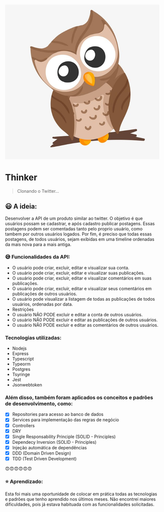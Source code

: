 
<img src="https://github.com/camilaseasky/thinker/blob/master/imgs/main.jpg"/>

# Thinker

> Clonando o Twitter...

## :smiley: A ideia: 

Desenvolver a API de um produto similar ao twitter. O objetivo é que usuários possam se cadastrar, e após cadastro publicar postagens. 
Essas postagens podem ser comentadas tanto pelo proprio usuário, como tambem por outros usuários logados. Por fim, é preciso que todas essas postagens, de todos usuários, sejam exibidas em uma timeline ordenadas
da mais nova para a mais antiga.

###  :sweat_smile: Funcionalidades da API:
- O usuário pode criar, excluir, editar e visualizar sua conta.
- O usuário pode criar, excluir, editar e visualizar suas publicações.
- O usuário pode criar, excluir, editar e visualizar comentários em suas publicações.
- O usuário pode criar, excluir, editar e visualizar seus comentários em publicações de outros
  usuários.
- O usuário pode visualizar a listagem de todas as publicações de todos usuários, ordenadas
  por data.
- Restrições
- O usuário NÃO PODE excluir e editar a conta de outros usuários.
- O usuário NÃ0 PODE excluir e editar as publicações de outros usuários.
- O usuário NÃ0 PODE excluir e editar as comentários de outros usuários.
  


### Tecnologias utilizadas:
* Nodejs
* Express
* Typescript
* Typeorm
* Postgres
* Tsyringe
* Jest
* Jsonwebtoken

  
   
### Além disso, também foram aplicados os conceitos e padrões de desenvolvimento, como:
 - [X]  Repositories para acesso ao banco de dados
 - [X]  Services para implementação das regras de negócio
 - [X]  Controllers
 - [X]  DRY
 - [X]  Single Responsability Principle (SOLID - Principles)
 - [X]  Dependecy Inversion (SOLID - Principles)
 - [X]  Injeção automática de dependências
 - [X]  DDD (Domain Driven Design)
 - [X]  TDD (Test Driven Development)
 
 :heart_eyes::heart_eyes::heart_eyes::heart_eyes::heart_eyes::heart_eyes:
 
 
 ### :star: Aprendizado: 
 Esta foi mais uma oportunidade de colocar em prática todas as tecnologias e padrões que tenho aprendido nos últimos meses.
 Não encontrei maiores dificuldades, pois já estava habituada com as funcionalidades solicitadas.
 
 
 
 
